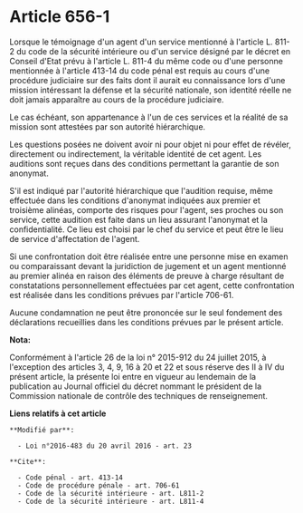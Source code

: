 # Article 656-1

Lorsque le témoignage d'un agent d'un service mentionné à l'article L. 811-2 du code de la sécurité intérieure ou d'un
service désigné par le décret en Conseil d'Etat prévu à l'article L. 811-4 du même code ou d'une personne mentionnée à
l'article 413-14 du code pénal est requis au cours d'une procédure judiciaire sur des faits dont il aurait eu connaissance
lors d'une mission intéressant la défense et la sécurité nationale, son identité réelle ne doit jamais apparaître au cours de
la procédure judiciaire. 

Le cas échéant, son appartenance à l'un de ces services et la réalité de sa mission sont attestées par son autorité
hiérarchique. 

Les questions posées ne doivent avoir ni pour objet ni pour effet de révéler, directement ou indirectement, la véritable
identité de cet agent. Les auditions sont reçues dans des conditions permettant la garantie de son anonymat. 

S'il est indiqué par l'autorité hiérarchique que l'audition requise, même effectuée dans les conditions d'anonymat indiquées
aux premier et troisième alinéas, comporte des risques pour l'agent, ses proches ou son service, cette audition est faite
dans un lieu assurant l'anonymat et la confidentialité. Ce lieu est choisi par le chef du service et peut être le lieu de
service d'affectation de l'agent. 

Si une confrontation doit être réalisée entre une personne mise en examen ou comparaissant devant la juridiction de jugement
et un agent mentionné au premier alinéa en raison des éléments de preuve à charge résultant de constatations personnellement
effectuées par cet agent, cette confrontation est réalisée dans les conditions prévues par l'article 706-61. 

Aucune condamnation ne peut être prononcée sur le seul fondement des déclarations recueillies dans les conditions prévues par
le présent article.

**Nota:**

Conformément à l'article 26 de la loi n° 2015-912 du 24 juillet 2015, à l'exception des articles 3, 4, 9, 16 à 20 et 22 et
sous réserve des II à IV du présent article, la présente loi entre en vigueur au lendemain de la publication au Journal
officiel du décret nommant le président de la Commission nationale de contrôle des techniques de renseignement.

**Liens relatifs à cet article**

	**Modifié par**:

	  - Loi n°2016-483 du 20 avril 2016 - art. 23

	**Cite**:

	  - Code pénal - art. 413-14
	  - Code de procédure pénale - art. 706-61
	  - Code de la sécurité intérieure - art. L811-2
	  - Code de la sécurité intérieure - art. L811-4

